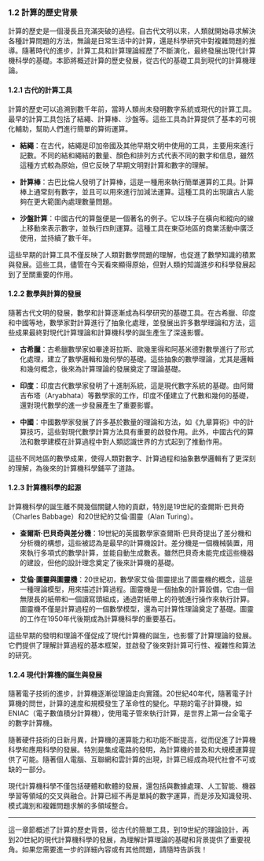 ### **1.2 計算的歷史背景**

計算的歷史是一個漫長且充滿突破的過程。自古代文明以來，人類就開始尋求解決各種計算問題的方法，無論是日常生活中的計算，還是科學研究中對複雜問題的推導。隨著時代的進步，計算工具和計算理論經歷了不斷演化，最終發展出現代計算機科學的基礎。本節將概述計算的歷史發展，從古代的基礎工具到現代的計算機理論。

#### **1.2.1 古代的計算工具**

計算的歷史可以追溯到數千年前，當時人類尚未發明數字系統或現代的計算工具。最早的計算工具包括了結繩、計算棒、沙盤等。這些工具為計算提供了基本的可視化輔助，幫助人們進行簡單的算術運算。

- **結繩**：在古代，結繩是印加帝國及其他早期文明中使用的工具，主要用來進行記數。不同的結和繩結的數量、顏色和排列方式代表不同的數字和信息，雖然這種方式較為原始，但它反映了早期文明對計算和數字的理解。

- **計算棒**：古巴比倫人發明了計算棒，這是一種用來執行簡單運算的工具。計算棒上通常刻有數字，並且可以用來進行加減法運算。這種工具的出現讓古人能夠在更大範圍內處理數量問題。

- **沙盤計算**：中國古代的算盤便是一個著名的例子。它以珠子在橫向和縱向的線上移動來表示數字，並執行四則運算。這種工具在東亞地區的商業活動中廣泛使用，並持續了數千年。

這些早期的計算工具不僅反映了人類對數學問題的理解，也促進了數學知識的積累與發展。這些工具，儘管在今天看來顯得原始，但對人類的知識進步和科學發展起到了至關重要的作用。

#### **1.2.2 數學與計算的發展**

隨著古代文明的發展，數學和計算逐漸成為科學研究的基礎工具。在古希臘、印度和中國等地，數學家對計算進行了抽象化處理，並發展出許多數學理論和方法，這些成果最終對現代計算理論和計算機科學的誕生產生了深遠影響。

- **古希臘**：古希臘數學家如畢達哥拉斯、歐幾里得和阿基米德對數學進行了形式化處理，建立了數學邏輯和幾何學的基礎。這些抽象的數學理論，尤其是邏輯和幾何概念，後來為計算理論的發展奠定了理論基礎。

- **印度**：印度古代數學家發明了十進制系統，這是現代數字系統的基礎。由阿爾吉布塔（Aryabhata）等數學家的工作，印度不僅建立了代數和幾何的基礎，還對現代數學的進一步發展產生了重要影響。

- **中國**：中國數學家發展了許多基於數量的理論和方法，如《九章算術》中的計算技巧，這些對現代數學計算方法具有重要的啟發作用。此外，中國古代的算法和數學建模在計算過程中對人類認識世界的方式起到了推動作用。

這些不同地區的數學成果，使得人類對數字、計算過程和抽象數學邏輯有了更深刻的理解，為後來的計算機科學鋪平了道路。

#### **1.2.3 計算機科學的起源**

計算機科學的誕生離不開幾個關鍵人物的貢獻，特別是19世紀的查爾斯·巴貝奇（Charles Babbage）和20世紀的艾倫·圖靈（Alan Turing）。

- **查爾斯·巴貝奇與差分機**：19世紀的英國數學家查爾斯·巴貝奇提出了差分機和分析機的構想，這些被認為是最早的計算機設計。差分機是一個機械裝置，用來執行多項式的數學計算，並能自動生成數表。雖然巴貝奇未能完成這些機器的建設，但他的設計理念奠定了後來計算機的基礎。

- **艾倫·圖靈與圖靈機**：20世紀初，數學家艾倫·圖靈提出了圖靈機的概念，這是一種理論模型，用來描述計算過程。圖靈機是一個抽象的計算設備，它由一個無限長的紙帶和一個讀寫頭組成，通過對紙帶上的符號進行操作來執行計算。圖靈機不僅是計算過程的一個數學模型，還為可計算性理論奠定了基礎。圖靈的工作在1950年代後期成為計算機科學的重要基石。

這些早期的發明和理論不僅促成了現代計算機的誕生，也影響了計算理論的發展。它們提供了理解計算過程的基本框架，並啟發了後來對計算可行性、複雜性和算法的研究。

#### **1.2.4 現代計算機的誕生與發展**

隨著電子技術的進步，計算機逐漸從理論走向實踐。20世紀40年代，隨著電子計算機的問世，計算的速度和規模發生了革命性的變化。早期的電子計算機，如ENIAC（電子數值積分計算機），使用電子管來執行計算，是世界上第一台全電子的數字計算機。

隨著硬件技術的日新月異，計算機的運算能力和功能不斷提高，從而促進了計算機科學和應用科學的發展。特別是集成電路的發明，為計算機的普及和大規模運算提供了可能。隨著個人電腦、互聯網和雲計算的出現，計算已經成為現代社會不可或缺的一部分。

現代計算機科學不僅包括硬體和軟體的發展，還包括與數據處理、人工智能、機器學習等領域的交叉與融合。計算已經不再是單純的數字運算，而是涉及知識發現、模式識別和複雜問題求解的多領域整合。

---

這一章節概述了計算的歷史背景，從古代的簡單工具，到19世紀的理論設計，再到20世紀的現代計算機科學的發展，為理解計算理論的基礎和背景提供了重要視角。如果您需要進一步的詳細內容或有其他問題，請隨時告訴我！